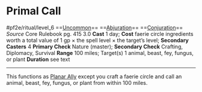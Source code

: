 # Primal Call
#pf2e/ritual/level_6
==[Uncommon](Uncommon.md)== ==[Abjuration](Abjuration.md)== ==[Conjuration](Conjuration.md)==
*Source* Core Rulebook pg. 415 3.0
**Cast** 1 day; **Cost** faerie circle ingredients worth a total value of 1 gp × the spell level × the target’s level; **Secondary Casters** 4
**Primary Check** Nature (master); **Secondary Check** Crafting, Diplomacy, Survival
**Range** 100 miles; Target(s) 1 animal, beast, fey, fungus, or plant
**Duration** see text

---
This functions as [Planar Ally](Planar%20Ally.md) except you craft a faerie circle and call an animal, beast, fey, fungus, or plant from within 100 miles.